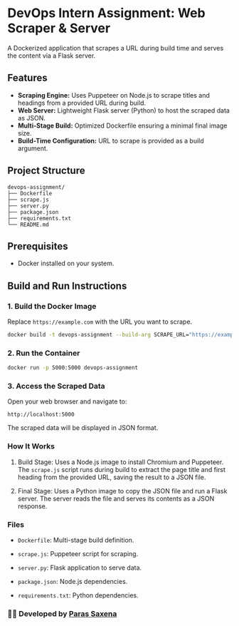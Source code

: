 # DevOps Intern Assignment: Web Scraper & Server

A Dockerized application that scrapes a URL during build time and serves the content via a Flask server.

## Features

- **Scraping Engine:** Uses Puppeteer on Node.js to scrape titles and headings from a provided URL during build.
- **Web Server:** Lightweight Flask server (Python) to host the scraped data as JSON.
- **Multi-Stage Build:** Optimized Dockerfile ensuring a minimal final image size.
- **Build-Time Configuration:** URL to scrape is provided as a build argument.

## Project Structure
```
devops-assignment/
├── Dockerfile
├── scrape.js
├── server.py
├── package.json
├── requirements.txt
└── README.md
```


## Prerequisites

- Docker installed on your system.

## Build and Run Instructions

### 1. Build the Docker Image

Replace `https://example.com` with the URL you want to scrape.

```bash
docker build -t devops-assignment --build-arg SCRAPE_URL="https://example.com" .
```

### 2. Run the Container
```bash
docker run -p 5000:5000 devops-assignment
```

### 3. Access the Scraped Data
Open your web browser and navigate to:

```URL
http://localhost:5000
```

The scraped data will be displayed in JSON format.

### How It Works
1. Build Stage: Uses a Node.js image to install Chromium and Puppeteer. The `scrape.js` script runs during build to extract the page title and first heading from the provided URL, saving the result to a JSON file.

2. Final Stage: Uses a Python image to copy the JSON file and run a Flask server. The server reads the file and serves its contents as a JSON response.

### Files
- `Dockerfile`: Multi-stage build definition.

- `scrape.js`: Puppeteer script for scraping.

- `server.py`: Flask application to serve data.

- `package.json`: Node.js dependencies.

- `requirements.txt`: Python dependencies.

### 👨‍💻 Developed by **[Paras Saxena](https://saxenaparas.vercel.app/)**
